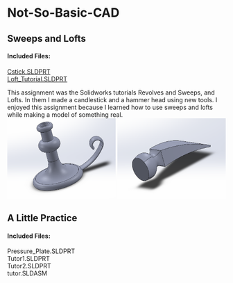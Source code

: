 # Not-So-Basic-CAD

## Sweeps and Lofts
#### Included Files:
<a href="Cstick.SLDPRT">Cstick.SLDPRT</a> <br/>
<a href="Loft_Tutorial.SLDPRT">Loft_Tutorial.SLDPRT</a><br/>

This assignment was the Solidworks tutorials Revolves and Sweeps, and Lofts. In them I made a candlestick and a hammer head using new tools. I enjoyed this assignment because I learned how to use sweeps and lofts while making a model of something real.
<br/>
<IMG SRC="Images/CstickImage.PNG"  width="250" height="185"> <IMG SRC="Images/Loft_TutorialImage.PNG"  width="250" height="185">
<br/>
## A Little Practice
#### Included Files:
Pressure_Plate.SLDPRT<br/>
Tutor1.SLDPRT<br/>
Tutor2.SLDPRT<br/>
tutor.SLDASM<br/>





